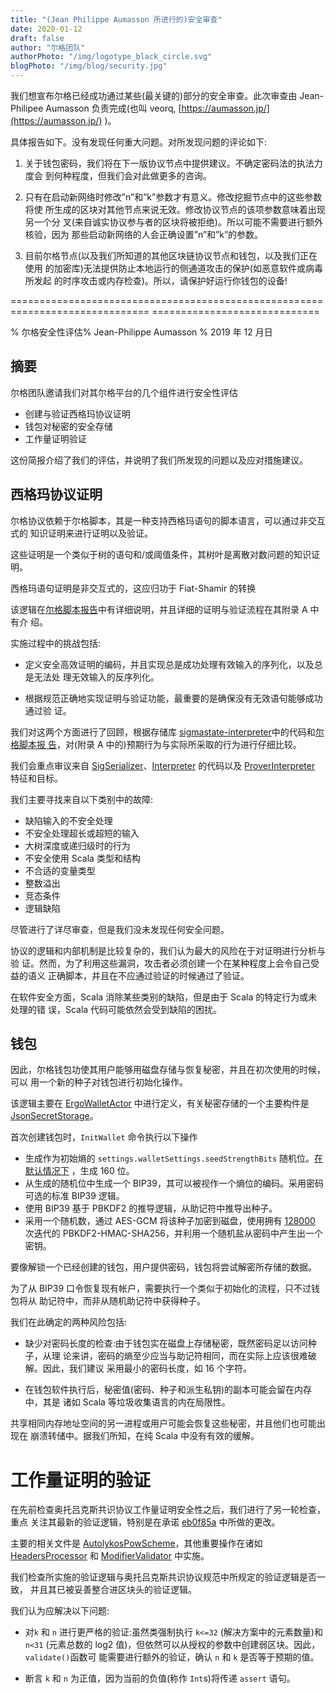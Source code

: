 ```yaml
---
title: "(Jean Philippe Aumasson 所进行的)安全审查"
date: 2020-01-12
draft: false
author: "尔格团队"
authorPhoto: "/img/logotype_black_circle.svg"
blogPhoto: "/img/blog/security.jpg"
---
```


我们想宣布尔格已经成功通过某些(最关键的)部分的安全审查。此次审查由 Jean- Philipee Aumasson 负责完成(也叫 veorq, [https://aumasson.jp/](https://aumasson.jp/) )。

具体报告如下。没有发现任何重大问题。对所发现问题的评论如下:

1. 关于钱包密码，我们将在下一版协议节点中提供建议。不确定密码法的执法力度会 到何种程度，但我们会对此做更多的咨询。

2. 只有在启动新网络时修改”n”和”k”参数才有意义。修改挖掘节点中的这些参数将使 所生成的区块对其他节点来说无效。修改协议节点的该项参数意味着出现另一个分 叉(来自诚实协议参与者的区块将被拒绝)。所以可能不需要进行额外核验，因为 那些启动新网络的人会正确设置”n”和”k”的参数。

3. 目前尔格节点(以及我们所知道的其他区块链协议节点和钱包，以及我们正在使用 的加密库)无法提供防止本地运行的侧通道攻击的保护(如恶意软件或病毒所发起 的时序攻击或内存检查)。所以，请保护好运行你钱包的设备!

============================================================================== =============================

% 尔格安全性评估% Jean-Philippe Aumasson % 2019 年 12 月日

## 摘要

尔格团队邀请我们对其尔格平台的几个组件进行安全性评估

* 创建与验证西格玛协议证明
* 钱包对秘密的安全存储
* 工作量证明验证

这份简报介绍了我们的评估，并说明了我们所发现的问题以及应对措施建议。

## 西格玛协议证明

尔格协议依赖于尔格脚本，其是一种支持西格玛语句的脚本语言，可以通过非交互式的 知识证明来进行证明以及验证。

这些证明是一个类似于树的语句和/或阈值条件，其树叶是离散对数问题的知识证明。

西格玛语句证明是非交互式的，这应归功于 Fiat-Shamir 的转换

该逻辑在[尔格脚本报告](https://docs.ergoplatform.com/ErgoScript.pdf)中有详细说明，并且详细的证明与验证流程在其附录 A 中有介 绍。

实施过程中的挑战包括:

* 定义安全高效证明的编码，并且实现总是成功处理有效输入的序列化，以及总是无法处 理无效输入的反序列化。

* 根据规范正确地实现证明与验证功能，最重要的是确保没有无效语句能够成功通过验 证。

我们对这两个方面进行了回顾，根据存储库 [sigmastate-interpreter](https://github.com/ScorexFoundation/sigmastate-interpreter)中的代码和[尔格脚本报 告](https://docs.ergoplatform.com/ErgoScript.pdf)，对(附录 A 中的)预期行为与实际所采取的行为进行仔细比较。

我们会重点审议来自 [SigSerializer](https://github.com/ScorexFoundation/sigmastate-interpreter/blob/master/sigmastate/src/main/scala/sigmastate/SigSerializer.scala)、[Interpreter](https://github.com/ScorexFoundation/sigmastate-interpreter/blob/master/sigmastate/src/main/scala/sigmastate/interpreter/Interpreter.scala) 的代码以及 [ProverInterpreter](https://github.com/ScorexFoundation/sigmastate-interpreter/blob/master/sigmastate/src/main/scala/sigmastate/interpreter/ProverInterpreter.scala) 特征和目标。

我们主要寻找来自以下类别中的故障:

* 缺陷输入的不安全处理
* 不安全处理超长或超短的输入
* 大树深度或递归级时的行为
* 不安全使用 Scala 类型和结构
* 不合适的变量类型
* 整数溢出
* 竞态条件
* 逻辑缺陷

尽管进行了详尽审查，但是我们没未发现任何安全问题。

协议的逻辑和内部机制是比较复杂的，我们认为最大的风险在于对证明进行分析与验 证。然而，为了利用这些漏洞，攻击者必须创建一个在某种程度上会令自己受益的语义 正确脚本，并且在不应通过验证的时候通过了验证。

在软件安全方面，Scala 消除某些类别的缺陷，但是由于 Scala 的特定行为或未处理的错 误，Scala 代码可能依然会受到缺陷的困扰。

## 钱包

因此，尔格钱包功使其用户能够用磁盘存储与恢复秘密，并且在初次使用的时候，可以 用一个新的种子对钱包进行初始化操作。

该逻辑主要在 [ErgoWalletActor](https://github.com/ergoplatform/ergo/blob/master/src/main/scala/org/ergoplatform/nodeView/wallet/ErgoWalletActor.scala) 中进行定义，有关秘密存储的一个主要构件是 [JsonSecretStorage](https://github.com/ergoplatform/ergo/blob/master/ergo-wallet/src/main/scala/org/ergoplatform/wallet/secrets/JsonSecretStorage.scala)。

首次创建钱包时，`InitWallet` 命令执行以下操作

* 生成作为初始熵的 `settings.walletSettings.seedStrengthBits` 随机位。[在默认情况下](https://github.com/ergoplatform/ergo/blob/master/src/main/resources/reference.conf) ，生成 160 位。
* 从生成的随机位中生成一个 BIP39，其可以被视作一个熵位的编码。采用密码可选的标准 BIP39 逻辑。
* 使用 BIP39 基于 PBKDF2 的推导逻辑，从助记符中推导出种子。
* 采用一个随机数，通过 AES-GCM 将该种子加密到磁盘，使用拥有 [128000](https://github.com/ergoplatform/ergo/blob/master/src/test/resources/application.conf#L107) 次迭代的
PBKDF2-HMAC-SHA256，并利用一个随机盐从密码中产生出一个密钥。

要像解锁一个已经创建的钱包，用户提供密码，钱包将尝试解密所存储的数据。

为了从 BIP39 口令恢复现有帐户，需要执行一个类似于初始化的流程，只不过钱包将从 助记符中，而非从随机助记符中获得种子。

我们在此确定的两种风险包括:

* 缺少对密码长度的检查:由于钱包实在磁盘上存储秘密，既然密码足以访问种子，从理 论来讲，密码的熵至少应当与助记符相同，而在实际上应该很难破解。因此，我们建议 采用最小的密码长度，如 16 个字符。

* 在钱包软件执行后，秘密值(密码、种子和派生私钥)的副本可能会留在内存中，其是 诸如 Scala 等垃圾收集语言的内在局限性。

共享相同内存地址空间的另一进程或用户可能会恢复这些秘密，并且他们也可能出现在 崩溃转储中。据我们所知，在纯 Scala 中没有有效的缓解。
​
# 工作量证明的验证

在先前检查奥托吕克斯共识协议工作量证明安全性之后，我们进行了另一轮检查，重点 关注其最新的验证逻辑，特别是在承诺 [eb0f85a](https://github.com/ergoplatform/ergo/commit/eb0f85ac48b0ee8194c12369faf4cc5f16954af9) 中所做的更改。

主要的相关文件是 [AutolykosPowScheme](https://github.com/ergoplatform/ergo/blob/master/src/main/scala/org/ergoplatform/mining/AutolykosPowScheme.scala)，其他重要操作在诸如 [HeadersProcessor](https://github.com/ergoplatform/ergo/blob/master/src/main/scala/org/ergoplatform/nodeView/history/storage/modifierprocessors/HeadersProcessor.scala) 和 [ModifierValidator](https://github.com/ScorexFoundation/Scorex/blob/master/src/main/scala/scorex/core/validation/ModifierValidator.scala) 中实施。

我们检查所实施的验证逻辑与奥托吕克斯共识协议规范中所规定的验证逻辑是否一致， 并且其已被妥善整合进区块头的验证逻辑。

我们认为应解决以下问题:

* 对`k` 和 `n` 进行更严格的验证:虽然类强制执行 `k<=32` (解决方案中的元素数量)和 `n<31` (元素总数的 log2 值)，但依然可以从授权的参数中创建弱区块。因此，`validate()`函数可 能需要进行额外的验证，确认 `n` 和 `k` 是否等于预期的值。

* 断言 `k` 和 `n` 为正值，因为当前的负值(称作 `Int`s)将传递 `assert` 语句。
